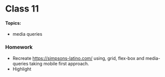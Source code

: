 # Class 11

#### Topics: 
- media queries


### Homework
- Recreate https://simpsons-latino.com/ using, grid, flex-box and media-queries 
taking mobile first approach.
- Highlight


